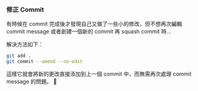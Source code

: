 ### 修正 Commit

有時候在 commit 完成後才發現自己又做了一些小的修改，但不想再次編輯 commit message 或者創建一個新的 commit 再 squash commit 時...

解決方法如下：

```bash
git add .
git commit --amend --no-edit
```

這樣它就會將新的更改直接添加到上一個 commit 中，而無需再次處理 commit message 的問題。 🎉